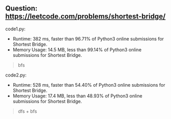 ## Question: https://leetcode.com/problems/shortest-bridge/

code1.py:
* Runtime: 382 ms, faster than 96.71% of Python3 online submissions for Shortest Bridge.
* Memory Usage: 14.5 MB, less than 99.14% of Python3 online submissions for Shortest Bridge.
> bfs

code2.py:
* Runtime: 528 ms, faster than 54.40% of Python3 online submissions for Shortest Bridge.
* Memory Usage: 17.4 MB, less than 48.93% of Python3 online submissions for Shortest Bridge.
> dfs + bfs